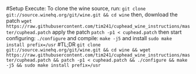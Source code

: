 #Setup
Execute:
To clone the wine source, run:
```git clone git://source.winehq.org/git/wine.git && cd wine```
then, download the patch
```wget https://raw.githubusercontent.com/tim241/cuphead_wine_instructions/master/cuphead.patch```
apply the patch
```patch -p1 < cuphead.patch```
then start configuring:
```./configure```
and compile:
```make -j5```
and install
```sudo make install prefix=/usr```
#TL;DR
```git clone git://source.winehq.org/git/wine.git && cd wine && wget https://raw.githubusercontent.com/tim241/cuphead_wine_instructions/master/cuphead.patch && patch -p1 < cuphead.patch && ./configure && make -j5 && sudo make install prefix=/usr```
